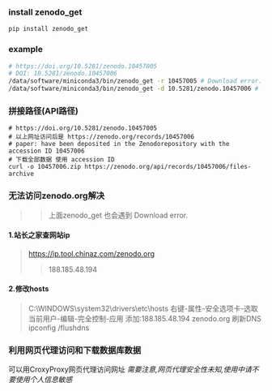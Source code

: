 
### install zenodo_get
```
pip install zenodo_get
```
### example
```bash
# https://doi.org/10.5281/zenodo.10457005
# DOI: 10.5281/zenodo.10457006
/data/software/miniconda3/bin/zenodo_get -r 10457005 # Download error.
/data/software/miniconda3/bin/zenodo_get -d 10.5281/zenodo.10457006 # 可以下载
```
### 拼接路径(API路径)
```
# https://doi.org/10.5281/zenodo.10457005
# 以上网址访问后是 https://zenodo.org/records/10457006
# paper: have been deposited in the Zenodorepository with the accession ID 10457006 
# 下载全部数据 使用 accession ID 
curl -o 10457006.zip https://zenodo.org/api/records/10457006/files-archive
```
### 无法访问zenodo.org解决
>> 上面zenodo_get 也会遇到 Download error.
#### 1.站长之家查网站ip
>https://ip.tool.chinaz.com/zenodo.org
>>188.185.48.194
#### 2.修改hosts
>C:\WINDOWS\system32\drivers\etc\hosts
>右键-属性-安全选项卡-选取当前用户-编辑-完全控制-应用
>添加:188.185.48.194 zenodo.org
>刷新DNS
>ipconfig /flushdns
### 利用网页代理访问和下载数据库数据
可以用CroxyProxy网页代理访问网址
_需要注意,网页代理安全性未知,使用中请不要使用个人信息敏感_
